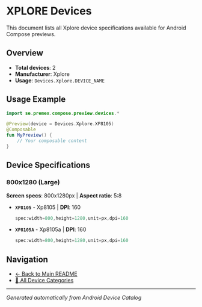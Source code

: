 # XPLORE Devices

This document lists all Xplore device specifications available for Android Compose previews.

## Overview

- **Total devices**: 2
- **Manufacturer**: Xplore
- **Usage**: `Devices.Xplore.DEVICE_NAME`

## Usage Example

```kotlin
import se.premex.compose.preview.devices.*

@Preview(device = Devices.Xplore.XP8105)
@Composable
fun MyPreview() {
    // Your composable content
}
```

## Device Specifications

### 800x1280 (Large)

**Screen specs**: 800x1280px | **Aspect ratio**: 5:8

- **`XP8105`** - Xp8105 | **DPI**: 160
  ```kotlin
  spec:width=800,height=1280,unit=px,dpi=160
  ```

- **`XP8105A`** - Xp8105a | **DPI**: 160
  ```kotlin
  spec:width=800,height=1280,unit=px,dpi=160
  ```

## Navigation

- [← Back to Main README](../../README.md)
- [📱 All Device Categories](../README.md)

---
*Generated automatically from Android Device Catalog*

